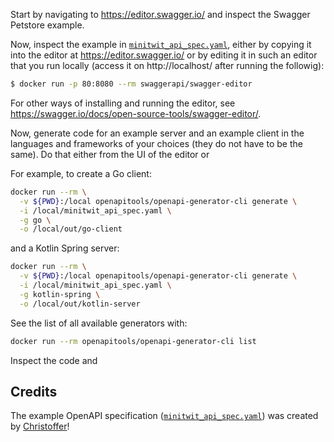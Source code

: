 Start by navigating to https://editor.swagger.io/ and inspect the Swagger Petstore example.


Now, inspect the example in [`minitwit_api_spec.yaml`](minitwit_api_spec.yaml), either by copying it into the editor at https://editor.swagger.io/ or by editing it in such an editor that you run locally (access it on http://localhost/ after running the followig):

```bash
$ docker run -p 80:8080 --rm swaggerapi/swagger-editor
```

For other ways of installing and running the editor, see https://swagger.io/docs/open-source-tools/swagger-editor/.

Now, generate code for an example server and an example client in the languages and frameworks of your choices (they do not have to be the same). Do that either from the UI of the editor or 

For example, to create a Go client:

```bash
docker run --rm \
  -v ${PWD}:/local openapitools/openapi-generator-cli generate \
  -i /local/minitwit_api_spec.yaml \
  -g go \
  -o /local/out/go-client
```

and a Kotlin Spring server:

```bash
docker run --rm \
  -v ${PWD}:/local openapitools/openapi-generator-cli generate \
  -i /local/minitwit_api_spec.yaml \
  -g kotlin-spring \
  -o /local/out/kotlin-server 
```

See the list of all available generators with:


```bash
docker run --rm openapitools/openapi-generator-cli list
```

Inspect the code and 

## Credits

The example OpenAPI specification ([`minitwit_api_spec.yaml`](minitwit_api_spec.yaml)) was created by [Christoffer](https://github.com/ChristofferNissen)!




